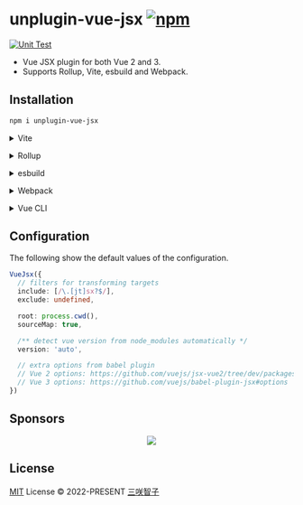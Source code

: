 # unplugin-vue-jsx [![npm](https://img.shields.io/npm/v/unplugin-vue-jsx.svg)](https://npmjs.com/package/unplugin-vue-jsx)

[![Unit Test](https://github.com/unplugin/unplugin-vue-jsx/actions/workflows/unit-test.yml/badge.svg)](https://github.com/unplugin/unplugin-vue-jsx/actions/workflows/unit-test.yml)

- Vue JSX plugin for both Vue 2 and 3.
- Supports Rollup, Vite, esbuild and Webpack.

## Installation

```bash
npm i unplugin-vue-jsx
```

<details>
<summary>Vite</summary><br>

```ts
// vite.config.ts
import VueJsx from 'unplugin-vue-jsx/vite'

export default defineConfig({
  plugins: [VueJsx()],
})
```

<br></details>

<details>
<summary>Rollup</summary><br>

```ts
// rollup.config.js
import VueJsx from 'unplugin-vue-jsx/rollup'

export default {
  plugins: [VueJsx()],
}
```

<br></details>

<details>
<summary>esbuild</summary><br>

```ts
// esbuild.config.js
import { build } from 'esbuild'

build({
  plugins: [require('unplugin-vue-jsx/esbuild')()],
})
```

<br></details>

<details>
<summary>Webpack</summary><br>

```ts
// webpack.config.js
module.exports = {
  /* ... */
  plugins: [require('unplugin-vue-jsx/webpack')()],
}
```

<br></details>

<details>
<summary>Vue CLI</summary><br>

```ts
// vue.config.js
module.exports = {
  configureWebpack: {
    plugins: [require('unplugin-vue-jsx/webpack')()],
  },
}
```

<br></details>

## Configuration

The following show the default values of the configuration.

```ts
VueJsx({
  // filters for transforming targets
  include: [/\.[jt]sx?$/],
  exclude: undefined,

  root: process.cwd(),
  sourceMap: true,

  /** detect vue version from node_modules automatically */
  version: 'auto',

  // extra options from babel plugin
  // Vue 2 options: https://github.com/vuejs/jsx-vue2/tree/dev/packages/babel-preset-jsx#usage
  // Vue 3 options: https://github.com/vuejs/babel-plugin-jsx#options
})
```

## Sponsors

<p align="center">
  <a href="https://cdn.jsdelivr.net/gh/sxzz/sponsors/sponsors.svg">
    <img src='https://cdn.jsdelivr.net/gh/sxzz/sponsors/sponsors.svg'/>
  </a>
</p>

## License

[MIT](./LICENSE) License © 2022-PRESENT [三咲智子](https://github.com/sxzz)
